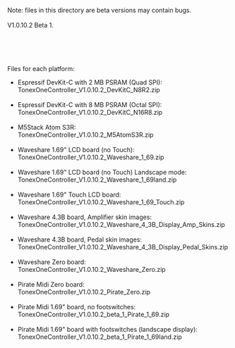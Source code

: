 Note: files in this directory are beta versions may contain bugs.
<br><br>
V1.0.10.2 Beta 1.

<br><br>
<br><br>
Files for each platform:
- Espressif DevKit-C with 2 MB PSRAM (Quad SPI):<br>
TonexOneController_V1.0.10.2_DevKitC_N8R2.zip
<br><br>
- Espressif DevKit-C with 8 MB PSRAM (Octal SPI):<br>
TonexOneController_V1.0.10.2_DevKitC_N16R8.zip
<br><br>
- M5Stack Atom S3R:<br>
TonexOneController_V1.0.10.2_M5AtomS3R.zip
<br><br>
- Waveshare 1.69" LCD board (no Touch):<br>
TonexOneController_V1.0.10.2_Waveshare_1_69.zip
<br><br>
- Waveshare 1.69" LCD board (no Touch) Landscape mode:<br>
TonexOneController_V1.0.10.2_Waveshare_1_69land.zip
<br><br>
- Waveshare 1.69" Touch LCD board:<br>
TonexOneController_V1.0.10.2_Waveshare_1_69_Touch.zip
<br><br>
- Waveshare 4.3B board, Amplifier skin images:<br>
TonexOneController_V1.0.10.2_Waveshare_4_3B_Display_Amp_Skins.zip
<br><br>
- Waveshare 4.3B board, Pedal skin images:<br>
TonexOneController_V1.0.10.2_Waveshare_4_3B_Display_Pedal_Skins.zip
<br><br>
- Waveshare Zero board:<br>
TonexOneController_V1.0.10.2_Waveshare_Zero.zip
<br><br>
- Pirate Midi Zero board:<br>
TonexOneController_V1.0.10.2_Pirate_Zero.zip
<br><br>
- Pirate Midi 1.69" board, no footswitches:<br>
TonexOneController_V1.0.10.2_beta_1_Pirate_1_69.zip
<br><br>
- Pirate Midi 1.69" board with footswitches (landscape display):<br>
TonexOneController_V1.0.10.2_beta_1_Pirate_1_69land.zip
